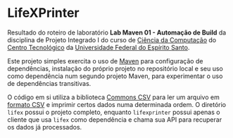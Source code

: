 # LifeXPrinter

Resultado do roteiro de laboratório **Lab Maven 01 - Automação de Build** da disciplina de Projeto Integrado I do curso de [Ciência da Computação](https://informatica.ufes.br/pt-br/graduacao/ccomp/sobre-o-curso) do [Centro Tecnológico](https://ct.ufes.br/) da [Universidade Federal do Espírito Santo](https://www.ufes.br/).

Este projeto simples exercita o uso de [Maven](https://maven.apache.org/) para configuração de dependências, instalação do próprio projeto no repositório local e seu uso como dependência num segundo projeto Maven, para experimentar o uso de dependências transitivas.

O código em si utiliza a biblioteca [Commons CSV](https://commons.apache.org/proper/commons-csv/) para ler um arquivo em [formato CSV](https://pt.wikipedia.org/wiki/Comma-separated_values) e imprimir certos dados numa determinada ordem. O diretório `lifex` possui o projeto completo, enquanto `lifexprinter` possui apenas o cliente que usa `lifex` como dependência e chama sua API para recuperar os dados já processados.
